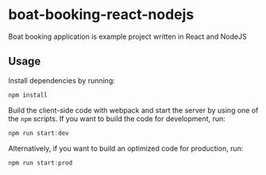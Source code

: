 # boat-booking-react-nodejs
Boat booking application is example project written in React and NodeJS

## Usage

Install dependencies by running:

```js
npm install
```

Build the client-side code with webpack and start the server by using one of the `npm` scripts.
If you want to build the code for development, run:

```js
npm run start:dev
```

Alternatively, if you want to build an optimized code for production, run:

```js
npm run start:prod
```
